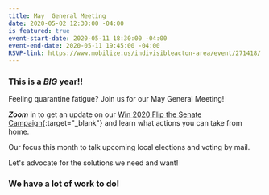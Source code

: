 ```yaml
---
title: May  General Meeting
date: 2020-05-02 12:30:00 -04:00
is featured: true
event-start-date: 2020-05-11 18:30:00 -04:00
event-end-date: 2020-05-11 19:45:00 -04:00
RSVP-link: https://www.mobilize.us/indivisibleacton-area/event/271418/
---
```


### This is a *BIG* year!!

Feeling quarantine fatigue?  Join us for our May General Meeting!

***Zoom*** in to get an update on our [Win 2020 Flip the Senate Campaign](https://sites.google.com/view/win2020personalmonthlystrategy/home){:target="_blank"} and learn what actions you can take from home.

Our focus this month to talk upcoming local elections and voting by mail.

Let's advocate for the solutions we need and want!

### We have a lot of work to do!